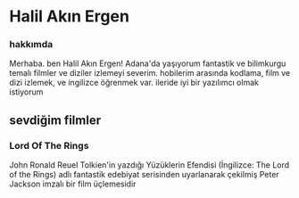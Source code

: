 <!DOCTYPE html>
<html lang="en">
<head>
    <meta charset="UTF-8">
    <meta http-equiv="X-UA-Compatible" content="IE=edge">
    <meta name="viewport" content="width=device-width, initial-scale=1.0">
    <title>Document</title>
</head>
<body>
   <h1>Halil Akın Ergen</h1>
   <h3>hakkımda</h3> 
   <p>Merhaba. ben Halil Akın Ergen! Adana'da yaşıyorum fantastik ve bilimkurgu temalı filmler ve diziler izlemeyi severim. hobilerim arasında kodlama, film ve dizi izlemek, ve ingilizce öğrenmek var. ileride iyi bir yazılımcı olmak istiyorum </p>
  <h2>sevdiğim filmler</h2>
  <h3>Lord Of The Rings</h3>
  <p>John Ronald Reuel Tolkien'in yazdığı Yüzüklerin Efendisi (İngilizce: The Lord of the Rings) adlı fantastik edebiyat serisinden uyarlanarak çekilmiş Peter Jackson imzalı bir film üçlemesidir</p>
</body>
</html>
